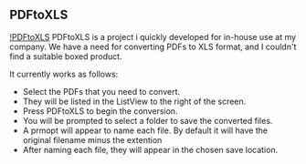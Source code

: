 ## PDFtoXLS

[!PDFtoXLS](https://github.com/CharleeBrown/PDFtoXLS/blob/main/PDFtoXLS/PDftoXLS.jpg)
PDFtoXLS is a project i quickly developed for in-house use at my company.
We have a need for converting PDFs to XLS format, and I couldn't find a suitable boxed product.

It currently works as follows: 

-	Select the PDFs that you need to convert.
-	They will be listed in the ListView to the right of the screen.
- Press PDFtoXLS to begin the conversion.
- You will be prompted to select a folder to save the converted files.
- A prmopt will appear to name each file. By default it will have the original filename minus the extention
- After naming each file, they will appear in the chosen save location.
